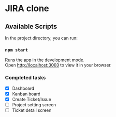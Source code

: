 # JIRA clone

## Available Scripts

In the project directory, you can run:

### `npm start`

Runs the app in the development mode.\
Open [http://localhost:3000](http://localhost:3000) to view it in your browser.


### Completed tasks

- [x] Dashboard
- [x] Kanban board
- [x] Create Ticket/Issue
- [ ] Project setting screen
- [ ] Ticket detail screen